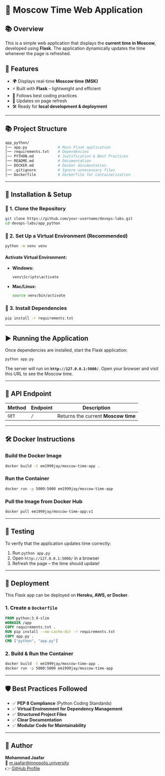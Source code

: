 # 🌟 Moscow Time Web Application

## 📚 Overview

This is a simple web application that displays the **current time in Moscow**, developed using **Flask**. The application dynamically updates the time whenever the page is refreshed.

## 🚀 Features

- 🌍 Displays real-time **Moscow time (MSK)**
- ⚡ Built with **Flask** – lightweight and efficient
- 📖 Follows best coding practices
- 🔄 Updates on page refresh
- 🛠️ Ready for **local development & deployment**

---

## 📚 Project Structure

```bash
app_python/
│── app.py              # Main Flask application
│── requirements.txt    # Dependencies
│── PYTHON.md           # Justification & Best Practices
│── README.md           # Documentation
│── DOCKER.md           # Docker documentation
│── .gitignore          # Ignore unnecessary files
│── Dockerfile          # Dockerfile for containerization
```

---

## 🏰 Installation & Setup

### **🔹 1. Clone the Repository**

```bash
git clone https://github.com/your-username/devops-labs.git
cd devops-labs/app_python
```

### **🔹 2. Set Up a Virtual Environment (Recommended)**

```bash
python -m venv venv
```

#### **Activate Virtual Environment:**

- **Windows:**

  ```bash
  venv\Scripts\activate
  ```

- **Mac/Linux:**

  ```bash
  source venv/bin/activate
  ```

### **🔹 3. Install Dependencies**

```bash
pip install -r requirements.txt
```

---

## ▶️ Running the Application

Once dependencies are installed, start the Flask application:

```bash
python app.py
```

The server will run on **`http://127.0.0.1:5000/`**. Open your browser and visit this URL to see the Moscow time.

---

## 📝 API Endpoint

| Method | Endpoint | Description                         |
| ------ | -------- | ----------------------------------- |
| `GET`  | `/`      | Returns the current **Moscow time** |

---

## 🛠️ Docker Instructions

### **Build the Docker Image**

```bash
docker build -t em1999jay/moscow-time-app .
```

### **Run the Container**

```bash
docker run -p 5000:5000 em1999jay/moscow-time-app
```

### **Pull the Image from Docker Hub**

```bash
docker pull em1999jay/moscow-time-app:v1
```

---

## 🧪 Testing

To verify that the application updates time correctly:

1. Run `python app.py`
2. Open `http://127.0.0.1:5000/` in a browser
3. Refresh the page – the time should update!

---

## 📌 Deployment

This Flask app can be deployed on **Heroku, AWS, or Docker**.

### **1. Create a `Dockerfile`**

```dockerfile
FROM python:3.9-slim
WORKDIR /app
COPY requirements.txt .
RUN pip install --no-cache-dir -r requirements.txt
COPY app.py .
CMD ["python", "app.py"]
```

### **2. Build & Run the Container**

```bash
docker build -t em1999jay/moscow-time-app .
docker run -p 5000:5000 em1999jay/moscow-time-app
```

---

## 🛡️ Best Practices Followed

- ✅ **PEP 8 Compliance** (Python Coding Standards)
- ✅ **Virtual Environment for Dependency Management**
- ✅ **Structured Project Files**
- ✅ **Clear Documentation**
- ✅ **Modular Code for Maintainability**

---

## 📝 Author

**Mohammad Jaafar**\
📧 [m.jaafar@innopolis.university](mailto:m.jaafar@innopolis.university)\
👉 [GitHub Profile](https://github.com/MoeJaafar)
